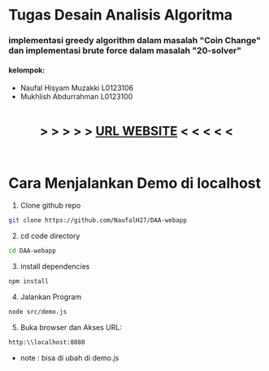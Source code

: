 
# Tugas Desain Analisis Algoritma
### implementasi greedy algorithm dalam masalah "Coin Change" dan implementasi brute force dalam masalah "20-solver" 

#### kelompok:
- Naufal Hisyam Muzakki L0123106
- Mukhlish Abdurrahman L0123100

<br>

<p align="center">
<strong style="font-size: 24px;">&gt; &gt; &gt; &gt; &gt; <a href="https://daa-webapp-tugas1.vercel.app/">URL WEBSITE</a> &lt; &lt; &lt; &lt; &lt;</strong>
</p>


<br>

# Cara Menjalankan Demo di localhost

1. Clone github repo
```bash
git clone https://github.com/NaufalH27/DAA-webapp
```

2. cd code directory
 ```bash
cd DAA-webapp
```  

3. install dependencies
```bash
npm install
```

4. Jalankan Program
```bash
node src/demo.js
```


5. Buka browser dan Akses URL:
```bash
http:\\localhost:8080
```
- note : bisa di ubah di demo.js
